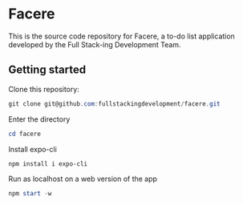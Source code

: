 # Facere
This is the source code repository for Facere, a to-do list application developed by the Full Stack-ing Development Team.
## Getting started
Clone this repository:
```powershell
git clone git@github.com:fullstackingdevelopment/facere.git
```

Enter the directory
```powershell
cd facere
```

Install expo-cli
```powershell
npm install i expo-cli
```

Run as localhost on a web version of the app
```powershell
npm start -w
```
